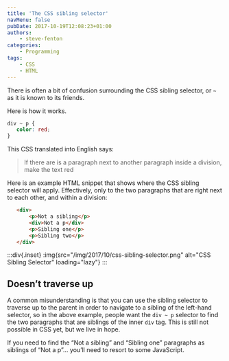```yaml
---
title: 'The CSS sibling selector'
navMenu: false
pubDate: 2017-10-19T12:08:23+01:00
authors:
    - steve-fenton
categories:
    - Programming
tags:
    - CSS
    - HTML
---
```


There is often a bit of confusion surrounding the CSS sibling selector, or `~` as it is known to its friends.

Here is how it works.

 ```css
div ~ p {
    color: red;
}
```

This CSS translated into English says:

> If there are is a paragraph next to another paragraph inside a division, make the text red

Here is an example HTML snippet that shows where the CSS sibling selector will apply. Effectively, only to the two paragraphs that are right next to each other, and within a division:

 ```html
    <div>
        <p>Not a sibling</p>
        <div>Not a p</div>
        <p>Sibling one</p>
        <p>Sibling two</p>
    </div>
```

:::div{.inset}
:img{src="/img/2017/10/css-sibling-selector.png" alt="CSS Sibling Selector" loading="lazy"}
:::

## Doesn’t traverse up

A common misunderstanding is that you can use the sibling selector to traverse up to the parent in order to navigate to a sibling of the left-hand selector, so in the above example, people want the `div ~ p` selector to find the two paragraphs that are siblings of the inner `div` tag. This is still not possible in CSS yet, but we live in hope.

If you need to find the “Not a sibling” and “Sibling one” paragraphs as siblings of “Not a p”… you’ll need to resort to some JavaScript.